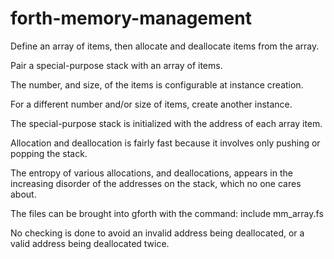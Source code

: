 # forth-memory-management
Define an array of items, then allocate and deallocate items from the array.

Pair a special-purpose stack with an array of items.

The number, and size, of the items is configurable at instance creation.

For a different number and/or size of items, create another instance.

The special-purpose stack is initialized with the address of each array item.

Allocation and deallocation is fairly fast because it involves only pushing or popping the stack.

The entropy of various allocations, and deallocations, appears in the increasing disorder of the
addresses on the stack, which no one cares about.

The files can be brought into gforth with the command: include mm_array.fs

No checking is done to avoid an invalid address being deallocated, 
or a valid address being deallocated twice.
